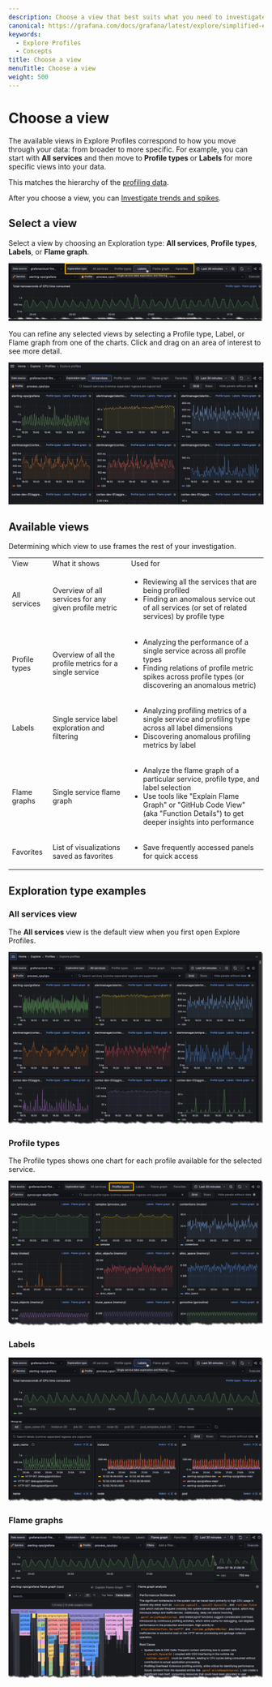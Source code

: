 ```yaml
---
description: Choose a view that best suits what you need to investigate.
canonical: https://grafana.com/docs/grafana/latest/explore/simplified-exploration/profiles/choose-a-view/
keywords:
  - Explore Profiles
  - Concepts
title: Choose a view
menuTitle: Choose a view
weight: 500
---
```


# Choose a view

The available views in Explore Profiles correspond to how you move through your data: from broader to more specific.
For example, you can start with **All services** and then move to **Profile types** or **Labels** for more specific views into your data.

This matches the hierarchy of the [profiling data](../concepts/).

After you choose a view, you can [Investigate trends and spikes](../investigate/).

## Select a view

Select a view by choosing an Exploration type: **All services**, **Profile types**, **Labels**, or **Flame graph**.

![Select an Exploration type to begin](../images/explore-profiles-view-bar.png)

You can refine any selected views by selecting a Profile type, Label, or Flame graph from one of the charts.
Click and drag on an area of interest to see more detail.

![Make a selection in a graph](../images/explore-profiles-selection.gif)

## Available views

Determining which view to use frames the rest of your investigation.

<!-- Uses HTML table because of bulleted lists in table cells. -->
<table>
  <tr>
   <td>View
   </td>
   <td>What it shows
   </td>
   <td>Used for
   </td>
  </tr>
  <tr>
   <td>All services
   </td>
   <td>Overview of all services for any given profile metric
   </td>
   <td>
<ul>

<li>Reviewing all the services that are being profiled

<li>Finding an anomalous service out of all services (or set of related services) by profile type
</li>
</ul>
   </td>
  </tr>
  <tr>
   <td>Profile types
   </td>
   <td>Overview of all the profile metrics for a single service
   </td>
   <td>
<ul>

<li>Analyzing the performance of a single service across all profile types

<li>Finding relations of profile metric spikes across profile types (or discovering an anomalous metric)
</li>
</ul>
   </td>
  </tr>
  <tr>
   <td>Labels
   </td>
   <td>Single service label exploration and filtering
   </td>
   <td>
<ul>

<li>Analyzing profiling metrics of a single service and profiling type across all label dimensions

<li>Discovering anomalous profiling metrics by label
</li>
</ul>
   </td>
  </tr>
  <tr>
   <td>Flame graphs
   </td>
   <td>Single service flame graph
   </td>
   <td>
<ul>

<li>Analyze the flame graph of a particular service, profile type, and label selection

<li>Use tools like "Explain Flame Graph" or "GitHub Code View" (aka "Function Details") to get deeper insights into performance
</li>
</ul>
   </td>
  </tr>
  <tr>
   <td>Favorites
   </td>
   <td>List of visualizations saved as favorites
   </td>
   <td>
<ul>

<li>Save frequently accessed panels for quick access
</li>
</ul>
   </td>
  </tr>
</table>

## Exploration type examples

### All services view

The **All services** view is the default view when you first open Explore Profiles.

![All services](../images/explore-profiles-homescreen.png)

### Profile types

The Profile types shows one chart for each profile available for the selected service.

![Profile types](../images/explore-profiles-profile-types.png)

### Labels

![Labels view](../images/explore-profiles-labels.png)

### Flame graphs

![Flame graphs](../images/explore-profiles-flamegraph-2.png)
